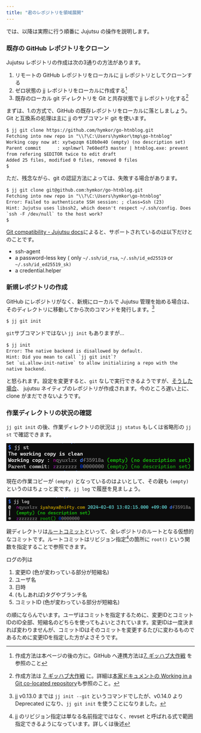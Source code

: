 ```yaml
---
title: "君のレポジトリを領域展開"
---
```

では、以降は実際に行う順番に Jujutsu の操作を説明します。

### 既存の GitHub レポジトリをクローン

Jujutsu レポジトリの作成は次の3通りの方法があります。

1. リモートの GitHub レポジトリをローカルに jj レポジトリとしてクローンする
2. ゼロ状態の jj レポジトリをローカルに作成する[^i]
3. 既存のローカル git ディレクトリを Git と共存状態で jj レポジトリ化する[^co]

[^i]: 作成方法は本ページの後の方に。GitHub へ連携方法は[7. ギッハブ大作戦][myremoteadd] を参照のこと
[^co]: 作成方法は [7. ギッハブ大作戦][mycolocated] に。詳細は[本家ドキュメントの Working in a Git co-located repository][co]も参照のこと。

[co]: https://martinvonz.github.io/jj/v0.14.0/github/#working-in-a-git-co-located-repository
[myremoteadd]: https://zenn.dev/zetamatta/books/c1e309aea68960/viewer/07_git#%E3%82%AF%E3%83%AD%E3%83%BC%E3%83%B3%E3%81%97%E3%81%A6%E3%81%84%E3%81%AA%E3%81%84%E3%83%AC%E3%83%9D%E3%82%B8%E3%83%88%E3%83%AA%E3%81%AE%E5%A0%B4%E5%90%88
[mycolocated]: https://zenn.dev/zetamatta/books/c1e309aea68960/viewer/07_git#%E3%83%AF%E3%83%BC%E3%82%AF%E3%83%87%E3%82%A3%E3%83%AC%E3%82%AF%E3%83%88%E3%83%AA%E3%81%AEjj%2Fgit-%E3%81%AE%E5%85%B1%E5%AD%98%E5%8C%96

まずは、1.の方式で、GitHub の既存レポジトリをローカルに落としましょう。
Git と互換系の処理は主に jj のサブコマンド git を使います。

```
$ jj git clone https://github.com/hymkor/go-htnblog.git
Fetching into new repo in "\\?\C:\Users\hymkor\tmp\go-htnblog"
Working copy now at: xytwpzqm 610b0e40 (empty) (no description set)
Parent commit      : xqnlmwrl 7e60edf3 master | htnblog.exe: prevent from refering $EDITOR twice to edit draft
Added 25 files, modified 0 files, removed 0 files
$
```

ただ、残念ながら、git の認証方法によっては、失敗する場合があります。

```
$ jj git clone git@github.com:hymkor/go-htnblog.git
Fetching into new repo in "\\?\C:\Users\hymkor\go-htnblog"
Error: Failed to authenticate SSH session: ; class=Ssh (23)
Hint: Jujutsu uses libssh2, which doesn't respect ~/.ssh/config. Does `ssh -F /dev/null` to the host work?
$
```

[Git compatibility - Jujutsu docs](https://martinvonz.github.io/jj/latest/git-compatibility/)によると、サポートされているのは以下だけとのことです。

+ ssh-agent
+ a password-less key ( only `~/.ssh/id_rsa`, `~/.ssh/id_ed25519` or `~/.ssh/id_ed25519_sk)`
+ a credential.helper

### 新規レポジトリの作成

GitHub にレポジトリがなく、新規にローカルで Jujutsu 管理を始める場合は、そのディレクトリに移動してから次のコマンドを発行します。[^init-git]

```
$ jj git init
```

[^init-git]: jj v0.13.0 までは `jj init --git` というコマンドでしたが、v0.14.0 より Deprecated になり、`jj git init` を使うことになりました。

`git`サブコマンドではない `jj init` もありますが…

```
$ jj init
Error: The native backend is disallowed by default.
Hint: Did you mean to call `jj git init`?
Set `ui.allow-init-native` to allow initializing a repo with the native backend.
```

と怒られます。設定を変更すると、`git` なしで実行できるようですが、[そうした場合](https://martinvonz.github.io/jj/latest/git-comparison/#command-equivalence-table)、 jujutsu ネイティブのレポジトリが作成されます。今のところ遅い上に、clone がまだできないようです。

### 作業ディレクトリの状況の確認

`jj git init` の後、作業ディレクトリの状況は `jj status` もしくは省略形の `jj st` で確認できます。

![](/images/jj-init-and-st.png)

現在の作業コピーが `(empty)` となっているのはよいとして、その親も `(empty)` というのはちょっと変です。`jj log` で履歴を見ましょう。

![](/images/jj-init-and-log.png)

親ディレクトリは[ルートコミット](https://martinvonz.github.io/jj/latest/glossary/#root-commit)といって、全レポジトリのルートとなる仮想的なコミットです。ルートコミットはリビジョン指定[^r]の箇所に `root()` という関数を指定することで参照できます。

[^r]: jj のリビジョン指定は単なる名前指定ではなく、revset と呼ばれる式で範囲指定できるようになっています。詳しくは後述

ログの列は

1. 変更ID (色が変わっている部分が短縮名)
2. ユーザ名
3. 日時
4. (もしあれば)タグやブランチ名
5. コミットID (色が変わっている部分が短縮名)

の順にならんでいます。ユーザはコミットを指定するために、変更IDとコミットIDのID全部、短縮名のどちらを使ってもよいとされています。変更IDは一度決まれば変わりませんが、コミットIDはそのコミットを変更するたびに変わるものであるために変更IDを指定した方がよさそうです。

